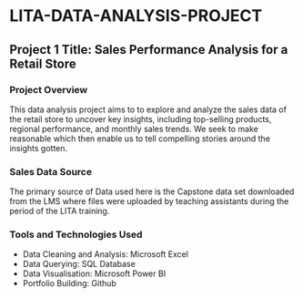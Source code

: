 # LITA-DATA-ANALYSIS-PROJECT

## Project 1 Title: Sales Performance Analysis for a Retail Store

### Project Overview

This data analysis project aims to to explore and analyze the sales data of the retail store to uncover key insights, including top-selling products, regional performance, and monthly sales trends. We seek to make reasonable which then enable us to tell compelling stories around the insights gotten.

### Sales Data Source

The primary source of Data used here is the Capstone data set downloaded from the LMS where files were uploaded by teaching assistants during the period of the LITA training.

### Tools and Technologies Used

- Data Cleaning and Analysis: Microsoft Excel
- Data Querying: SQL Database
- Data Visualisation: Microsoft Power BI
- Portfolio Building: Github
